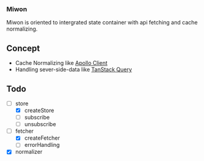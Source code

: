 ### Miwon
Miwon is oriented to intergrated state container with api fetching and cache normalizing.


## Concept
 - Cache Normalizing like [Apollo Client](https://www.apollographql.com/docs/react)
 - Handling sever-side-data like [TanStack Query](https://tanstack.com/query/v4/docs/overview)


## Todo
 - [ ] store
    - [x] createStore
    - [ ] subscribe
    - [ ] unsubscribe
 - [ ] fetcher
    - [x] createFetcher
    - [ ] errorHandling
 - [x] normalizer
